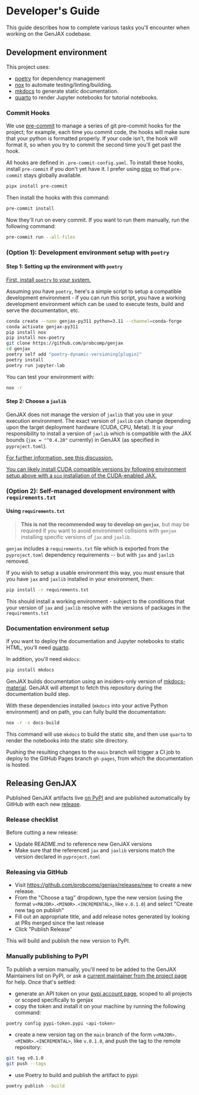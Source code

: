 # Developer's Guide

This guide describes how to complete various tasks you'll encounter when working
on the GenJAX codebase.

## Development environment

This project uses:

- [poetry](https://python-poetry.org/) for dependency management
- [nox](https://nox.thea.codes/en/stable/) to automate testing/linting/building.
- [mkdocs](https://www.mkdocs.org/) to generate static documentation.
- [quarto](https://quarto.org/) to render Jupyter notebooks for tutorial notebooks.

### Commit Hooks

We use [pre-commit](https://pre-commit.com/) to manage a series of git
pre-commit hooks for the project; for example, each time you commit code, the
hooks will make sure that your python is formatted properly. If your code isn't,
the hook will format it, so when you try to commit the second time you'll get
past the hook.

All hooks are defined in `.pre-commit-config.yaml`. To install these hooks,
install `pre-commit` if you don't yet have it. I prefer using
[pipx](https://github.com/pipxproject/pipx) so that `pre-commit` stays globally
available.

```bash
pipx install pre-commit
```

Then install the hooks with this command:

```bash
pre-commit install
```

Now they'll run on every commit. If you want to run them manually, run the
following command:

```bash
pre-commit run --all-files
```

### (Option 1): Development environment setup with `poetry`

#### Step 1: Setting up the environment with `poetry`

[First, install `poetry` to your system.](https://python-poetry.org/docs/#installing-with-the-official-installer)

Assuming you have `poetry`, here's a simple script to setup a compatible
development environment - if you can run this script, you have a working
development environment which can be used to execute tests, build and serve the
documentation, etc.

```bash
conda create --name genjax-py311 python=3.11 --channel=conda-forge
conda activate genjax-py311
pip install nox
pip install nox-poetry
git clone https://github.com/probcomp/genjax
cd genjax
poetry self add "poetry-dynamic-versioning[plugin]"
poetry install
poetry run jupyter-lab
```

You can test your environment with:

```bash
nox -r
```

#### Step 2: Choose a `jaxlib`

GenJAX does not manage the version of `jaxlib` that you use in your execution
environment. The exact version of `jaxlib` can change depending upon the target
deployment hardware (CUDA, CPU, Metal). It is your responsibility to install a
version of `jaxlib` which is compatible with the JAX bounds (`jax = "^0.4.20"`
currently) in GenJAX (as specified in `pyproject.toml`).

[For further information, see this discussion.](https://github.com/google/jax/discussions/16380)

[You can likely install CUDA compatible versions by following environment setup above with a `pip` installation of the CUDA-enabled JAX.](https://github.com/google/jax#pip-installation-gpu-cuda-installed-via-pip-easier)

### (Option 2): Self-managed development environment with `requirements.txt`

#### Using `requirements.txt`

> **This is not the recommended way to develop on `genjax`**, but may be
> required if you want to avoid environment collisions with `genjax` installing
> specific versions of `jax` and `jaxlib`.

`genjax` includes a `requirements.txt` file which is exported from the
`pyproject.toml` dependency requirements -- but with `jax` and `jaxlib` removed.

If you wish to setup a usable environment this way, you must ensure that you
have `jax` and `jaxlib` installed in your environment, then:

```bash
pip install -r requirements.txt
```

This should install a working environment - subject to the conditions that your
version of `jax` and `jaxlib` resolve with the versions of packages in the
`requirements.txt`

### Documentation environment setup

If you want to deploy the documentation and Jupyter notebooks to static HTML,
you'll need [quarto](https://quarto.org/docs/get-started/).

In addition, you'll need `mkdocs`:

```bash
pip install mkdocs
```

GenJAX builds documentation using an insiders-only version of
[mkdocs-material](https://squidfunk.github.io/mkdocs-material/). GenJAX will
attempt to fetch this repository during the documentation build step.

With these dependencies installed (`mkdocs` into your active Python environment)
and on path, you can fully build the documentation:

```bash
nox -r -s docs-build
```

This command will use `mkdocs` to build the static site, and then use `quarto`
to render the notebooks into the static site directory.

Pushing the resulting changes to the `main` branch will trigger a CI job to
deploy to the GitHub Pages branch `gh-pages`, from which the documentation is
hosted.

## Releasing GenJAX

Published GenJAX artifacts live [on PyPI](https://pypi.org/project/genjax/) and
are published automatically by GitHub with each new
[release](https://github.com/probcomp/genjax/releases).

### Release checklist

Before cutting a new release:

- Update README.md to reference new GenJAX versions
- Make sure that the referenced `jax` and `jaxlib` versions match the version
  declared in `pyproject.toml`

### Releasing via GitHub

- Visit https://github.com/probcomp/genjax/releases/new to create a new release.
- From the "Choose a tag" dropdown, type the new version (using the format
  `v<MAJOR>.<MINOR>.<INCREMENTAL>`, like `v.0.1.0`) and select "Create new tag
  on publish"
- Fill out an appropriate title, and add release notes generated by looking at
  PRs merged since the last release
- Click "Publish Release"

This will build and publish the new version to PyPI.

### Manually publishing to PyPI

To publish a version manually, you'll need to be added to the GenJAX Maintainers
list on PyPI, or ask a [current maintainer from the project
page]((https://pypi.org/project/genjax/)) for help. Once that's settled:

- generate an API token on your [pypi account
  page](https://pypi.org/manage/account/token/), scoped to all projects or
  scoped specifically to genjax
- copy the token and install it on your machine by running the following
  command:

```sh
poetry config pypi-token.pypi <api-token>
```

- create a new version tag on the `main` branch of the form
  `v<MAJOR>.<MINOR>.<INCREMENTAL>`, like `v.0.1.0`, and push the tag to the
  remote repository:

```sh
git tag v0.1.0
git push --tags
```

- use Poetry to build and publish the artifact to pypi:

```sh
poetry publish --build
```
